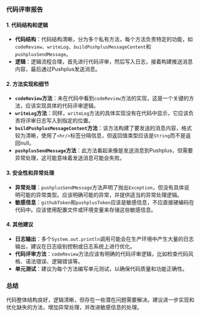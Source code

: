 ### 代码评审报告

#### 1. 代码结构和逻辑

- **代码结构**：代码结构清晰，分为多个私有方法，每个方法负责特定的功能，如`codeReview`、`writeLog`、`buildPushplusMessageContent`和`pushplusSendMessage`。
- **逻辑**：逻辑流程合理，首先进行代码评审，然后写入日志，接着构建推送消息内容，最后通过Pushplus发送消息。

#### 2. 方法实现和细节

- **`codeReview`方法**：未在代码中看到`codeReview`方法的实现，这是一个关键的方法，应该实现具体的代码评审逻辑。
- **`writeLog`方法**：同样，`writeLog`方法的具体实现没有在代码中显示，它应该负责将评审日志写入到指定的位置。
- **`buildPushplusMessageContent`方法**：该方法构建了要发送的消息内容，格式较为清晰，使用了`<hr/>`标签分隔信息，但返回值类型应该是`String`而不是返回null。
- **`pushplusSendMessage`方法**：此方法看起来像是发送消息到Pushplus，但需要异常处理，这可能意味着发送消息可能会失败。

#### 3. 安全性和异常处理

- **异常处理**：`pushplusSendMessage`方法声明了抛出`Exception`，但没有具体说明可能的异常类型。应该明确可能的异常，并提供适当的异常处理逻辑。
- **敏感信息**：`githubToken`和`pushplusToken`应该是敏感信息，不应直接硬编码在代码中。应该使用配置文件或环境变量来存储这些敏感信息。

#### 4. 其他建议

- **日志输出**：多个`System.out.println`调用可能会在生产环境中产生大量的日志输出，建议在日志级别控制或日志系统上进行优化。
- **代码评审方法**：`codeReview`方法应该有明确的代码评审逻辑，比如检查代码风格、语法错误、逻辑错误等。
- **单元测试**：建议为每个方法编写单元测试，以确保代码质量和功能正确性。

### 总结

代码整体结构良好，逻辑清晰，但存在一些潜在问题需要解决。建议进一步实现和优化缺失的方法，增加异常处理，并改进敏感信息的处理。